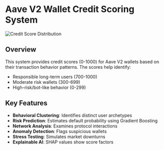 # Aave V2 Wallet Credit Scoring System

![Credit Score Distribution](reports/score_distribution.png)

## Overview

This system provides credit scores (0-1000) for Aave V2 wallets based on their transaction behavior patterns. The scores help identify:

- Responsible long-term users (700-1000)
- Moderate risk wallets (300-699)
- High-risk/bot-like behavior (0-299)

## Key Features

- **Behavioral Clustering**: Identifies distinct user archetypes
- **Risk Prediction**: Estimates default probability using Gradient Boosting
- **Network Analysis**: Examines protocol interactions
- **Anomaly Detection**: Flags suspicious wallets
- **Stress Testing**: Simulates market downturns
- **Explainable AI**: SHAP values show score factors

